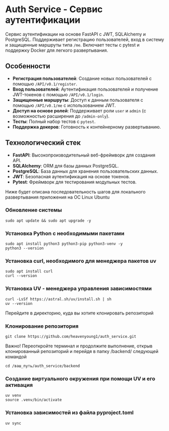 # Auth Service - Сервис аутентификации

Сервис аутентификации на основе FastAPI с JWT, SQLAlchemy и PostgreSQL. Поддерживает регистрацию пользователей, вход в систему и защищенные маршруты типа `/me`. Включает тесты с pytest и поддержку Docker для легкого развертывания.

## Особенности

- **Регистрация пользователей**: Создание новых пользователей с помощью `/API/v0.1/register`.
- **Вход пользователей**: Аутентификация пользователей и получение JWT-токенов с помощью `/API/v0.1/login`.
- **Защищенные маршруты**: Доступ к данным пользователя с помощью `/API/v0.1/me` с использованием JWT.
- **Доступ на основе ролей**: Поддерживает роли `user` и `admin` (с возможностью расширения до `/admin-only`).
- **Тесты**: Полный набор тестов с `pytest`.
- **Поддержка докеров**: Готовность к контейнерному развертыванию.

## Технологический стек

- **FastAPI**: Высокопроизводительный веб-фреймворк для создания API.
- **SQLAlchemy**: ORM для базы данных PostgreSQL.
- **PostgreSQL**: База данных для хранения пользовательских данных.
- **JWT**: Безопасная аутентификация на основе токенов.
- **Pytest**: Фреймворк для тестирования модульных тестов.


Ниже будет описана последовательность шагов для локального развертывания приложения на ОС Linux Ubuntu

### Обновление системы
```
sudo apt update && sudo apt upgrade -y
```

### Установка Python с необходимыми пакетами
```
sudo apt install python3 python3-pip python3-venv -y
python3 --version
```

### Установка curl, необходимого для менеджера пакетов uv
```
sudo apt install curl
curl --version
```

### Установка UV - менеджера управления зависимостями
```
curl -LsSf https://astral.sh/uv/install.sh | sh
uv --version
```

Перейдите в директорию, куда вы хотите клонировать репозиторий

### Клонирование репозитория
```
git clone https://github.com/heavenyoung1/auth_service.git
```

Важно! Переоткройте терминал и продолжите выполнение, открыв клонированный репозиторий и перейдя в папку /backend/ следующей командой
```
cd /ваш_путь/auth_service/backend
```

### Создание виртуального окружения при помощи UV и его активация
```
uv venv
source .venv/bin/activate
```
### Установка зависимостей из файла pyproject.toml
```
uv sync
```
